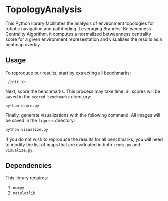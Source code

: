 
# TopologyAnalysis

This Python library facilitates the analysis of environment topologies for robotic navigation and pathfinding. Leveraging Brandes' Betweenness Centrality Algorithm, it computes a normalized betweenness centrality score for a given environment representation and visualizes the results as a heatmap overlay.

## Usage

To reproduce our results, start by extracting all benchmarks:

    ./init.sh

Next, score the benchmarks. This process may take time; all scores will be saved in the `scored_benchmarks` directory:

    python score.py

Finally, generate visualizations with the following command. All images will be saved in the `figures` directory:

    python visualize.py

If you do not wish to reproduce the results for all benchmarks, you will need to modify the list of maps that are evaluated in both `score.py` and `visualize.py`. 

## Dependencies
This library requires: 

 1. `numpy`
 2. `matplotlib`
